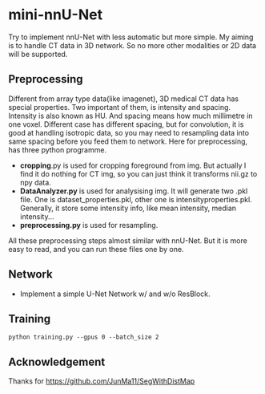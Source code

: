 

# mini-nnU-Net

Try to implement nnU-Net with less automatic but more simple.
My aiming is to handle CT data in 3D network. So no more other modalities or 2D data will be supported.

## Preprocessing

Different from array type data(like imagenet), 3D medical CT data has special properties. Two important of them, is intensity and spacing.
Intensity is also known as HU. And spacing means how much millimetre in one voxel. Different case has different spacing, but for convolution, it is good at handling isotropic data, so you may need to resampling data into same spacing before you feed them to network.
Here for preprocessing, has three python programme.

- **cropping**.py is used for cropping foreground from img. But actually I find it do nothing for CT img, so you can just think it transforms nii.gz to npy data.
- **DataAnalyzer.py** is used for analysising img. It will generate two .pkl file. One is dataset_properties.pkl,  other one is intensityproperties.pkl. Generally, it store some intensity info, like mean intensity, median intensity...
- **preprocessing.py** is used for resampling. 

All these preprocessing steps almost similar with nnU-Net. But it is more easy to read, and you can run these files one by one.

## Network

* Implement a simple U-Net Network w/ and w/o ResBlock.

## Training 

`python training.py --gpus 0 --batch_size 2`

## Acknowledgement
Thanks for https://github.com/JunMa11/SegWithDistMap

